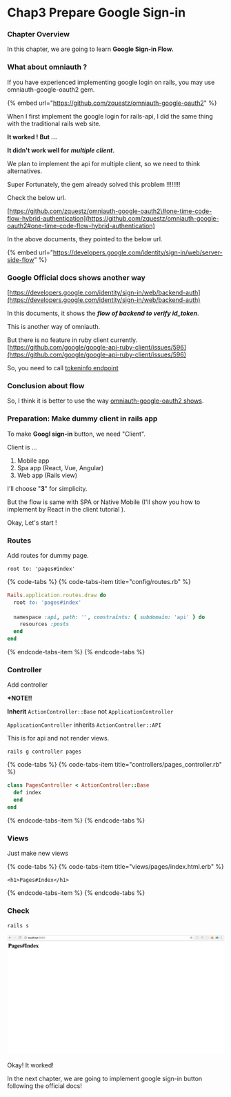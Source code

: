 # Chap3 Prepare Google Sign-in

### Chapter Overview

In this chapter, we are going to learn **Google Sign-in Flow.** 

### What about omniauth ?

If you have experienced implementing google login on rails,  you may use omniauth-google-oauth2 gem.

{% embed url="https://github.com/zquestz/omniauth-google-oauth2" %}

When I first implement the google login for rails-api, I did the same thing with the traditional rails web site.

**It worked ! But ...**

**It didn't work well for** _**multiple client**_**.**

We plan to implement the api for multiple client, so we need to think alternatives.

Super Fortunately, the gem already solved this problem !!!!!!!! 

Check the below url.

[https://github.com/zquestz/omniauth-google-oauth2\#one-time-code-flow-hybrid-authentication](https://github.com/zquestz/omniauth-google-oauth2#one-time-code-flow-hybrid-authentication)

In the above documents, they pointed to the below url.

{% embed url="https://developers.google.com/identity/sign-in/web/server-side-flow" %}

### 

### Google Official docs shows another way

[https://developers.google.com/identity/sign-in/web/backend-auth](https://developers.google.com/identity/sign-in/web/backend-auth)

In this documents, it shows the _**flow of backend to verify id\_token**_.

This is another way of omniauth.

But there is no feature in ruby client currently. [https://github.com/google/google-api-ruby-client/issues/596](https://github.com/google/google-api-ruby-client/issues/596)

So, you need to call [tokeninfo endpoint](https://developers.google.com/identity/sign-in/web/backend-auth#calling-the-tokeninfo-endpoint)

### Conclusion about flow

So, I think it is better to use the way  [omniauth-google-oauth2 shows](https://github.com/zquestz/omniauth-google-oauth2#one-time-code-flow-hybrid-authentication).





### Preparation: Make dummy client in rails app

To make **Googl sign-in** button, we need "Client".

Client is ...

1. Mobile app
2. Spa app \(React, Vue, Angular\)
3. Web app \(Rails view\)

I'll choose "**3**" for simplicity.

But the flow is same with SPA or Native Mobile \(I'll show you how to implement by React in the client tutorial \).

Okay, Let's start !

### Routes

Add routes for dummy page.

```text
root to: 'pages#index'
```



{% code-tabs %}
{% code-tabs-item title="config/routes.rb" %}
```ruby
Rails.application.routes.draw do
  root to: 'pages#index'
  
  namespace :api, path: '', constraints: { subdomain: 'api' } do
    resources :posts
  end
end
```
{% endcode-tabs-item %}
{% endcode-tabs %}

### Controller

Add controller

**\*NOTE!!**

**Inherit** `ActionController::Base` not `ApplicationController`

`ApplicationController`  inherits `ActionController::API` 

This is for api and not render views.

```text
rails g controller pages
```

{% code-tabs %}
{% code-tabs-item title="controllers/pages\_controller.rb" %}
```ruby
class PagesController < ActionController::Base
  def index
  end
end
```
{% endcode-tabs-item %}
{% endcode-tabs %}

### Views

Just make new views

{% code-tabs %}
{% code-tabs-item title="views/pages/index.html.erb" %}
```markup
<h1>Pages#Index</h1>
```
{% endcode-tabs-item %}
{% endcode-tabs %}

#### 

### Check 

```text
rails s
```

![](.gitbook/assets/screen-shot-2018-08-09-at-9.02.35.png)

Okay! It worked!

In the next chapter, we are going to implement google sign-in button following the official docs! 



